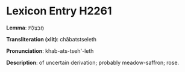 # Lexicon Entry H2261

**Lemma**: חֲבַצֶּלֶת

**Transliteration (xlit)**: chăbatstseleth

**Pronunciation**: khab-ats-tseh'-leth

**Description**:
of uncertain derivation; probably meadow-saffron; rose.
